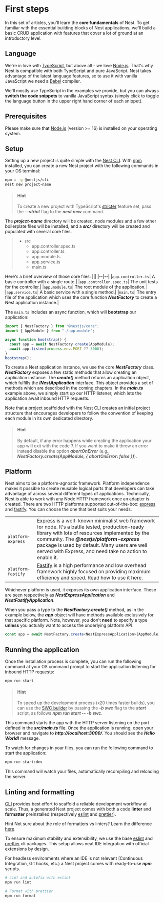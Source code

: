 # First steps

In this set of articles, you'll learn the **core fundamentals** of Nest. To get familiar with the essential building blocks of Nest applications, we'll build a basic CRUD application with features that cover a lot of ground at an introductory level.

## Language

We're in love with [TypeScript](https://www.typescriptlang.org/), but above all - we love [Node.js](https://nodejs.org/en/). That's why Nest is compatible with both TypeScript and pure JavaScript. Nest takes advantage of the latest language features, so to use it with vanilla JavaScript we need a [Babel](https://babeljs.io/) compiler.

We'll mostly use TypeScript in the examples we provide, but you can always **switch the code snippets** to vanilla JavaScript syntax (simply click to toggle the language button in the upper right hand corner of each snippet).

## Prerequisites

Please make sure that [Node.js](https://nodejs.org/pt) (version >= 16) is installed on your operating system.

## Setup

Setting up a new project is quite simple with the [Nest CLI](https://docs.nestjs.com/cli/overview). With [npm](https://www.npmjs.com/) installed, you can create a new Nest project with the following commands in your OS terminal:

```bash
npm i -g @nestjs/cli
nest new project-name
```

> #### Hint
>
> To create a new project with TypeScript's [stricter](https://www.typescriptlang.org/tsconfig/#strict) feature set, pass the **_--strict_** flag to the **_nest new_** command.

The **_project-name_** directory will be created, node modules and a few other boilerplate files will be installed, and a **_src/_** directory will be created and populated with several core files.

> - src
>   - app.controller.spec.ts
>   - app.controller.ts
>   - app.module.ts
>   - app.service.ts
>   - main.ts

Here's a brief overview of those core files:
|||
|--|--|
|`app.controller.ts`| A basic controller with a single route.|
|`app.controller.spec.ts`| The unit tests for the controller.|
|`app.module.ts`| The root module of the application.|
|`app.service.ts`| A basic service with a single method.|
|`main.ts`| The entry file of the application which uses the core function **_NestFactory_** to create a Nest application instance.|

The `main.ts` includes an async function, which will **bootstrap** our application:

```ts
import { NestFactory } from "@nestjs/core";
import { AppModule } from "./app.module";

async function bootstrap() {
  const app = await NestFactory.create(AppModule);
  await app.listen(process.env.PORT ?? 3000);
}
bootstrap();
```

To create a Nest application instance, we use the core **_NestFactory_** class. **_NestFactory_** exposes a few static methods that allow creating an application instance. The **_create()_** method returns an application object, which fulfills the **_INestApplication_** interface. This object provides a set of methods which are described in the coming chapters. In the **_main.ts_** example above, we simply start up our HTTP listener, which lets the application await inbound HTTP requests.

Note that a project scaffolded with the Nest CLI creates an initial project structure that encourages developers to follow the convention of keeping each module in its own dedicated directory.

> #### Hint
> By default, if any error happens while creating the application your app will exit with the code **_1_**. If you want to make it throw an error instead disable the option **_abortOnError_** (e.g., **_NestFactory.create(AppModule, { abortOnError: false })_**).

## Platform

Nest aims to be a platform-agnostic framework. Platform independence makes it possible to create reusable logical parts that developers can take advantage of across several different types of applications. Technically, Nest is able to work with any Node HTTP framework once an adapter is created. There are two HTTP platforms supported out-of-the-box: [express](https://expressjs.com/) and [fastify](https://fastify.dev/). You can choose the one that best suits your needs.

|                    |                                                                                                                                                                                                                                                                                                                                  |
| ------------------ | -------------------------------------------------------------------------------------------------------------------------------------------------------------------------------------------------------------------------------------------------------------------------------------------------------------------------------- |
| `platform-express` | [Express](https://expressjs.com/) is a well-known minimalist web framework for node. It's a battle tested, production-ready library with lots of resources implemented by the community. The ***@nestjs/platform-express*** package is used by default. Many users are well served with Express, and need take no action to enable it. |
| `platform-fastify` | [Fastify](https://fastify.dev/) is a high performance and low overhead framework highly focused on providing maximum efficiency and speed. Read how to use it here.                                                                                                                                                              |

Whichever platform is used, it exposes its own application interface. These are seen respectively as ***NestExpressApplication*** and ***NestFastifyApplication***.

When you pass a type to the ***NestFactory.create()*** method, as in the example below, the ***app*** object will have methods available exclusively for that specific platform. Note, however, you don't **need** to specify a type **unless** you actually want to access the underlying platform API.

```ts
const app = await NestFactory.create<NestExpressApplication>(AppModule);
```

## Running the application

Once the installation process is complete, you can run the following command at your OS command prompt to start the application listening for inbound HTTP requests:

```bash
npm run start
```

> #### Hint
> To speed up the development process (x20 times faster builds), you can use the [SWC builder](https://docs.nestjs.com/recipes/swc) by passing the ***-b swc*** flag to the ***start*** script, as follows ***npm run start -- -b swc***.

This command starts the app with the HTTP server listening on the port defined in the ***src/main.ts*** file. Once the application is running, open your browser and navigate to ***http://localhost:3000/***. You should see the ***Hello World!*** message.

To watch for changes in your files, you can run the following command to start the application:

```bash
npm run start:dev
```

This command will watch your files, automatically recompiling and reloading the server.

## Linting and formatting

[CLI](https://docs.nestjs.com/cli/overview) provides best effort to scaffold a reliable development workflow at scale. Thus, a generated Nest project comes with both a code **linter** and **formatter** preinstalled (respectively [eslint](https://eslint.org/) and [prettier](https://prettier.io/)).

Hint
Not sure about the role of formatters vs linters? Learn the difference [here](https://prettier.io/docs/en/comparison.html).

To ensure maximum stability and extensibility, we use the base [eslint](https://www.npmjs.com/package/eslint) and [prettier](https://www.npmjs.com/package/prettier) cli packages. This setup allows neat IDE integration with official extensions by design.

For headless environments where an IDE is not relevant (Continuous Integration, Git hooks, etc.) a Nest project comes with ready-to-use ***npm*** scripts.

```bash
# Lint and autofix with eslint
npm run lint

# Format with prettier
npm run format
```